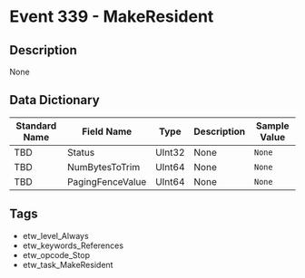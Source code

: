 # Event 339 - MakeResident

## Description
None

## Data Dictionary
|Standard Name|Field Name|Type|Description|Sample Value|
|---|---|---|---|---|
|TBD|Status|UInt32|None|`None`|
|TBD|NumBytesToTrim|UInt64|None|`None`|
|TBD|PagingFenceValue|UInt64|None|`None`|

## Tags
* etw_level_Always
* etw_keywords_References
* etw_opcode_Stop
* etw_task_MakeResident